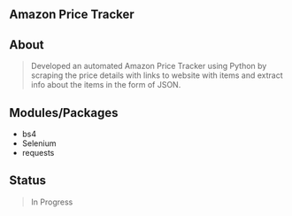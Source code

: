 ## Amazon Price Tracker

## About
> Developed an automated Amazon Price Tracker using Python by scraping the price details with links to website with items and extract info about the items in the form of JSON.

## Modules/Packages
* bs4
* Selenium
* requests

## Status
> In Progress
